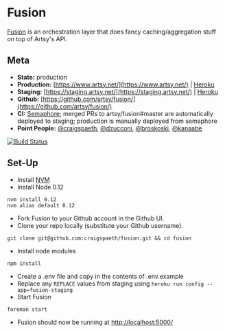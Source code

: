 Fusion
===

[Fusion](https://github.com/artsy/fusion) is an orchestration layer that does fancy caching/aggregation stuff on top of Artsy's API.

Meta
---

* __State:__ production
* __Production:__ [https://www.artsy.net/](https://www.artsy.net/) | [Heroku](https://dashboard.heroku.com/apps/fusion-production/resources)
* __Staging:__ [https://staging.artsy.net/](https://staging.artsy.net/) | [Heroku](https://dashboard.heroku.com/apps/fusion-staging/resources)
* __Github:__ [https://github.com/artsy/fusion/](https://github.com/artsy/fusion/)
* __CI:__ [Semaphore](https://semaphoreapp.com/artsy/fusion/); merged PRs to artsy/fusion#master are automatically deployed to staging; production is manually deployed from semaphore
* __Point People:__ [@craigspaeth](https://github.com/craigspaeth), [@dzucconi](https://github.com/dzucconi), [@broskoski](https://github.com/broskoski), [@kanaabe](https://github.com/kanaabe)

[![Build Status](https://semaphoreci.com/api/v1/projects/260f0d9d-ddb4-4cc5-b54e-619b98fd9d81/382381/badge.svg)](https://semaphoreci.com/artsy/fusion--2)

Set-Up
---

- Install [NVM](https://github.com/creationix/nvm)
- Install Node 0.12
```
nvm install 0.12
nvm alias default 0.12
```
- Fork Fusion to your Github account in the Github UI.
- Clone your repo locally (substitute your Github username).
```
git clone git@github.com:craigspaeth/fusion.git && cd fusion
```
- Install node modules
```
npm install
```
- Create a .env file and copy in the contents of .env.example
- Replace any `REPLACE` values from staging using `heroku run config --app=fusion-staging`
- Start Fusion
```
foreman start
```
- Fusion should now be running at [http://localhost:5000/](http://localhost:5000/)
